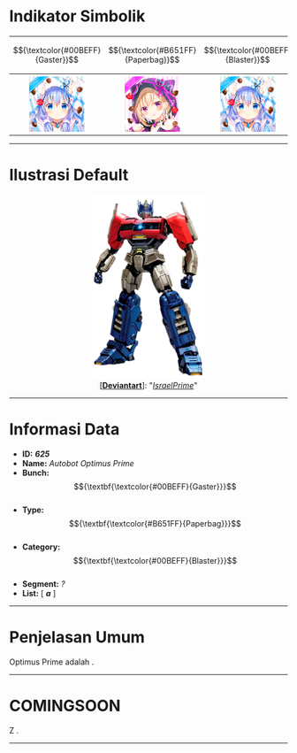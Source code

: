 # Indikator Simbolik
<div align="center">
<table style="margin-left: auto; margin-right: auto;"><tr>
  <td><p align="center">
    $${\textcolor{#00BEFF}{Gaster}}$$
  </p></td><td><p align="center">
    $${\textcolor{#B651FF}{Paperbag}}$$
  </p></td><td><p align="center">
    $${\textcolor{#00BEFF}{Blaster}}$$
  </p></td>
    </tr>
  <tr><th>
    <img src="https://github.com/Minecube1510/s4mpl3_m3m0ry/blob/main/B1-Main_Images_Storage/B1.001-BTC_Symbols/a01_GFB.png", width="100">
  </th><th>
    <img src="https://github.com/Minecube1510/s4mpl3_m3m0ry/blob/main/B1-Main_Images_Storage/B1.001-BTC_Symbols/e05_HuPaWi.png", width="100">
  </th><th>
    <img src="https://github.com/Minecube1510/s4mpl3_m3m0ry/blob/main/B1-Main_Images_Storage/B1.001-BTC_Symbols/a01_GFB.png", width="100">
  </th></tr>
</table>
</div>

---
# Ilustrasi Default
<p align="center">
<img src="https://github.com/Minecube1510/s4mpl3_m3m0ry/blob/main/B1-Main_Images_Storage/B1.002-Sampel_Illust/B1.002'A-Basic_5616/A.Basic_Illust'001-GPaB/B1.002'625-54Oa.png", width="200">
  <br>
[<a href="https://www.deviantart.com/israelprime/art/TF-ONE-Optimus-prime-1109474959"><b>Deviantart</b></a>]:
"<a href="https://www.deviantart.com/israelprime"><i>IsraelPrime</i></a>"
</p>

---
# Informasi Data
- **ID:** ***625*** <br>
- **Name:** *Autobot Optimus Prime* <br>
- **Bunch:** $${\textbf{\textcolor{#00BEFF}{Gaster}}}$$ <br>
- **Type:** $${\textbf{\textcolor{#B651FF}{Paperbag}}}$$ <br>
- **Category:** $${\textbf{\textcolor{#00BEFF}{Blaster}}}$$ <br>
- **Segment:** *?* <br>
- **List:** [ ***a*** ]
---
# Penjelasan Umum
Optimus Prime adalah .

---
# COMINGSOON
Z .

---
